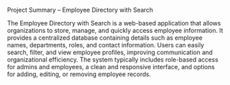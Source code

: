 Project Summary – Employee Directory with Search

The Employee Directory with Search is a web-based application that allows organizations to store, manage, and quickly access employee information.
It provides a centralized database containing details such as employee names, departments, roles, and contact information. Users can easily search, filter, and view employee profiles, improving communication and organizational efficiency. 
The system typically includes role-based access for admins and employees, a clean and responsive interface, and options for adding, editing, or removing employee records.

